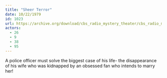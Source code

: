 ```yaml
---
title: "Sheer Terror"
date: 10/22/1979
id: 1023
url: https://archive.org/download/cbs_radio_mystery_theater/cbs_radio_mystery_theater-1001-1050.zip/cbs_radio_mystery_theater-1001-1050%2Fcbsrmt_1023_sheer_terror.mp3
actors:
  - 26
  - 9
  - 38
  - 95
---
```

A police officer must solve the biggest case of his life- the disappearance of his wife who was kidnapped by an obsessed fan who intends to marry her!